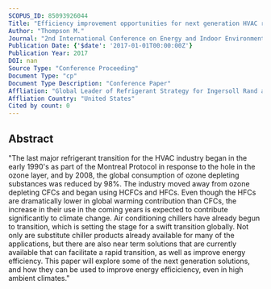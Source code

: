 ```yaml
---
SCOPUS_ID: 85093926044
Title: "Efficiency improvement opportunities for next generation HVAC refrigerants, including high ambient climates"
Author: "Thompson M."
Journal: "2nd International Conference on Energy and Indoor Environment for Hot Climates - ASHRAE, HotClimates 2017"
Publication Date: {'$date': '2017-01-01T00:00:00Z'}
Publication Year: 2017
DOI: nan
Source Type: "Conference Proceeding"
Document Type: "cp"
Document Type Description: "Conference Paper"
Affliation: "Global Leader of Refrigerant Strategy for Ingersoll Rand and resides"
Affliation Country: "United States"
Cited by count: 0
---
```


## Abstract
"The last major refrigerant transition for the HVAC industry began in the early 1990's as part of the Montreal Protocol in response to the hole in the ozone layer, and by 2008, the global consumption of ozone depleting substances was reduced by 98%. The industry moved away from ozone depleting CFCs and began using HCFCs and HFCs. Even though the HFCs are dramatically lower in global warming contribution than CFCs, the increase in their use in the coming years is expected to contribute significantly to climate change. Air conditioning chillers have already begun to transition, which is setting the stage for a swift transition globally. Not only are substitute chiller products already available for many of the applications, but there are also near term solutions that are currently available that can facilitate a rapid transition, as well as improve energy efficiency. This paper will explore some of the next generation solutions, and how they can be used to improve energy efficiciency, even in high ambient climates."
